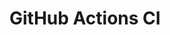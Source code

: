 # GitHub Actions CI
























































































































































































































































































































































































































































































































































































































































































































































































































































































































































































































































































































































































































































































































































































































































































































































































































































































































































































































































































































































































































































































































































































































































































































































































































































































































































































































































































































































